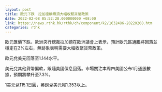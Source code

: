 ```yaml
---
layout: post
title: 歐元下跌　拉加德稱毋須大幅收緊貨幣政策
date: 2022-02-08 05:52:28.000000000 +08:00
link: https://news.rthk.hk/rthk/ch/component/k2/1632486-20220208.htm
categories: rthk
---
```


歐元匯價下跌。歐洲央行總裁拉加德在歐洲議會上表示，預計歐元區通脹將回落並穩定在2%左右，無跡象表明需要大幅收緊貨幣政策。

歐元兌美元回落至1.144水平。

美元兌其他貨幣偏軟，跟隨美國債息回落。市場關注本周四美國公布1月通脹數據，預期將攀升至7.3%。

1美元兌115.1日圓，英鎊兌美元報1.353以上。
